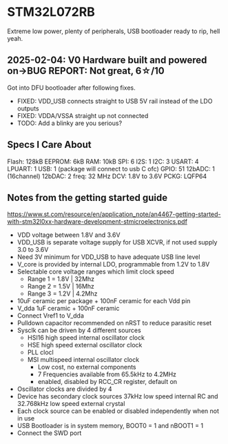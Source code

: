 # STM32L072RB
Extreme low power, plenty of peripherals, USB bootloader ready to rip, hell yeah.

## 2025-02-04: V0 Hardware built and powered on->BUG REPORT: Not great, 6☆/10
Got into DFU bootloader after following fixes.
* FIXED: VDD_USB connects straight to USB 5V rail instead of the LDO outputs
* FIXED: VDDA/VSSA straight up not connected
* TODO: Add a blinky are you serious?

## Specs I Care About
Flash:  128kB
EEPROM: 6kB
RAM:    10kB
SPI:    6
I2S:    1
I2C:    3
USART:  4
LPUART: 1
USB:    1 (package will connect to usb C ofc)
GPIO:   51
12bADC: 1 (16channel)
12bDAC: 2
freq:   32 MHz
DCV:    1.8V to 3.6V
PCKG:   LQFP64

## Notes from the getting started guide
https://www.st.com/resource/en/application_note/an4467-getting-started-with-stm32l0xx-hardware-development-stmicroelectronics.pdf

* VDD voltage between 1.8V and 3.6V
* VDD_USB is separate voltage supply for USB XCVR, if not used supply 3.0 to 3.6V
* Need 3V minimum for VDD_USB to have adequate USB line level
* V_core is provided by internal LDO, programmable from 1.2V to 1.8V
* Selectable core voltage ranges which limit clock speed
    * Range 1 = 1.8V | 32Mhz
    * Range 2 = 1.5V | 16Mhz
    * Range 3 = 1.2V | 4.2Mhz
* 10uF ceramic per package + 100nF ceramic for each Vdd pin
* V_dda 1uF ceramic + 100nF ceramic
* Connect Vref1 to V_dda
* Pulldown capacitor recommended on nRST to reduce parasitic reset
* Sysclk can be driven by 4 different sources
    * HSI16 high speed internal oscillator clock
    * HSE high speed external oscillator clock
    * PLL clocl
    * MSI multispeed internal oscillator clock
        * Low cost, no external components
        * 7 Frequencies available from 65.5kHz to 4.2MHz
        * enabled, disabled by RCC_CR register, default on
* Oscillator clocks are divided by 4
* Device has secondary clock sources 37kHz low speed internal RC and 32.768kHz low speed external crystal
* Each clock source can be enabled or disabled independently when not in use
* USB Bootloader is in system memory, BOOT0 = 1 and nBOOT1 = 1
* Connect the SWD port